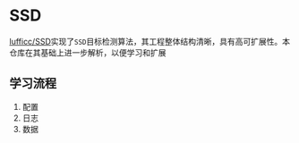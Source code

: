 # SSD

[lufficc/SSD](https://github.com/lufficc/SSD)实现了`SSD`目标检测算法，其工程整体结构清晰，具有高可扩展性。本仓库在其基础上进一步解析，以便学习和扩展

## 学习流程

1. 配置
2. 日志
3. 数据